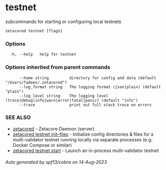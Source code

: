 # testnet

subcommands for starting or configuring local testnets

```
zetacored testnet [flags]
```

### Options

```
  -h, --help   help for testnet
```

### Options inherited from parent commands

```
      --home string         directory for config and data (default "/Users/fadeev/.zetacored")
      --log_format string   The logging format (json|plain) (default "plain")
      --log_level string    The logging level (trace|debug|info|warn|error|fatal|panic) (default "info")
      --trace               print out full stack trace on errors
```

### SEE ALSO

* [zetacored](zetacored.md)	 - Zetacore Daemon (server)
* [zetacored testnet init-files](zetacored_testnet_init-files.md)	 - Initialize config directories & files for a multi-validator testnet running locally via separate processes (e.g. Docker Compose or similar)
* [zetacored testnet start](zetacored_testnet_start.md)	 - Launch an in-process multi-validator testnet

###### Auto generated by spf13/cobra on 14-Aug-2023
